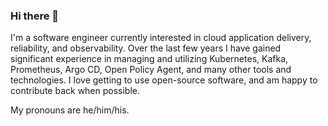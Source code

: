### Hi there 👋

I'm a software engineer currently interested in cloud application delivery, reliability, and observability. Over the last few years I have gained significant experience in managing and utilizing Kubernetes, Kafka, Prometheus, Argo CD, Open Policy Agent, and many other tools and technologies. I love getting to use open-source software, and am happy to contribute back when possible.

My pronouns are he/him/his.

